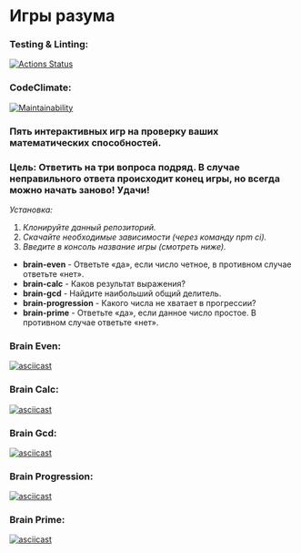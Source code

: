 # Игры разума

### Testing & Linting:

[![Actions Status](https://github.com/chukichao/frontend-project-44/actions/workflows/hexlet-check.yml/badge.svg)](https://github.com/chukichao/frontend-project-44/actions)

### CodeClimate:

[![Maintainability](https://api.codeclimate.com/v1/badges/7833750f09599b54f834/maintainability)](https://codeclimate.com/github/chukichao/frontend-project-44/maintainability)

### Пять интерактивных игр на проверку ваших математических способностей.

### Цель: Ответить на три вопроса подряд. В случае неправильного ответа происходит конец игры, но всегда можно начать заново! Удачи!

_Установка:_

1. _Клонируйте данный репозиторий._
2. _Скачайте необходимые зависимости (через команду npm ci)._
3. _Введите в консоль название игры (смотреть ниже)._

- **brain-even** - Ответьте «да», если число четное, в противном случае ответьте «нет».
- **brain-calc** - Каков результат выражения?
- **brain-gcd** - Найдите наибольший общий делитель.
- **brain-progression** - Какого числа не хватает в прогрессии?
- **brain-prime** - Ответьте «да», если данное число простое. В противном случае ответьте «нет».

### Brain Even:

[![asciicast](https://asciinema.org/a/gcoIxGAN4QdNDI46DnDPvdCZC.svg)](https://asciinema.org/a/gcoIxGAN4QdNDI46DnDPvdCZC)

### Brain Calc:

[![asciicast](https://asciinema.org/a/o6oXNb9vS0W0xQt3wrn7QhsJU.svg)](https://asciinema.org/a/o6oXNb9vS0W0xQt3wrn7QhsJU)

### Brain Gcd:

[![asciicast](https://asciinema.org/a/0cDN9PNWPrZAMIjbfvbrGyog9.svg)](https://asciinema.org/a/0cDN9PNWPrZAMIjbfvbrGyog9)

### Brain Progression:

[![asciicast](https://asciinema.org/a/fbRvSYPEatFe4452USaj4xSE9.svg)](https://asciinema.org/a/fbRvSYPEatFe4452USaj4xSE9)

### Brain Prime:

[![asciicast](https://asciinema.org/a/L3n93ErGWU0sqeuktAZmhX9FT.svg)](https://asciinema.org/a/L3n93ErGWU0sqeuktAZmhX9FT)
